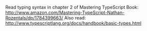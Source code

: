 Read typing syntax in chapter 2 of Mastering TypeScript Book:
http://www.amazon.com/Mastering-TypeScript-Nathan-Rozentals/dp/1784399663/
Also read:
http://www.typescriptlang.org/docs/handbook/basic-types.html

